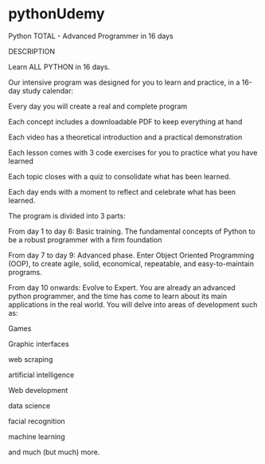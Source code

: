 # pythonUdemy
 Python TOTAL - Advanced Programmer in 16 days
 
DESCRIPTION

Learn ALL PYTHON in 16 days.

Our intensive program was designed for you to learn and practice, in a 16-day study calendar:

Every day you will create a real and complete program

Each concept includes a downloadable PDF to keep everything at hand

Each video has a theoretical introduction and a practical demonstration

Each lesson comes with 3 code exercises for you to practice what you have learned

Each topic closes with a quiz to consolidate what has been learned.

Each day ends with a moment to reflect and celebrate what has been learned.



The program is divided into 3 parts:

From day 1 to day 6: Basic training. The fundamental concepts of Python to be a robust programmer with a firm foundation

From day 7 to day 9: Advanced phase. Enter Object Oriented Programming (OOP), to create agile, solid, economical, repeatable, and easy-to-maintain programs.

From day 10 onwards: Evolve to Expert. You are already an advanced python programmer, and the time has come to learn about its main applications in the real world. You will delve into areas of development such as:


Games

Graphic interfaces

web scraping

artificial intelligence

Web development

data science

facial recognition

machine learning

and much (but much) more.

